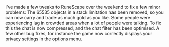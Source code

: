 I've made a few tweaks to RuneScape over the weekend to fix a few minor problems: The 65535 objects in a stack limitation has been removed, so you can now carry and trade as much gold as you like. Some people were experiencing lag in crowded areas when a lot of people were talking. To fix this the chat is now compressed, and the chat filter has been optimised. A few other bug fixes, for instance the game now correctly displays your privacy settings in the options menu.
